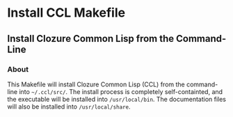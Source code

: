 # Install CCL Makefile
## Install Clozure Common Lisp from the Command-Line
### About

This Makefile will install Clozure Common Lisp (CCL) from the command-line
into `~/.ccl/src/`.  The install process is completely self-containted, and
the executable will be installed into `/usr/local/bin`.  The documentation
files will also be installed into `/usr/local/share`.